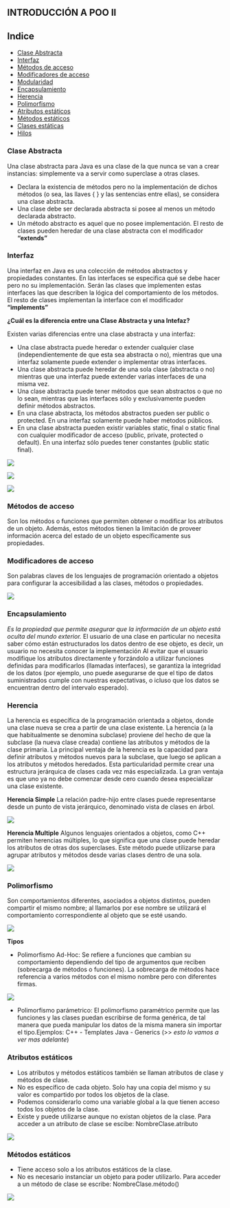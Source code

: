 ## INTRODUCCIÓN A POO II 

## Indice

* [Clase Abstracta](#clase-abstracta)
* [Interfaz](#interfaz)
* [Métodos de acceso](#métodos-de-acceso)
* [Modificadores de acceso](#modificadores-de-acceso)
* [Modularidad](#modularidad)
* [Encapsulamiento](#encapsulamiento)
* [Herencia](#herencia)
* [Polimorfismo](#polimorfismo)
* [Atributos estáticos](#atributos-estáticos)
* [Métodos estáticos](#métodos-estáticos)
* [Clases estáticas](#clases-estáticas)
* [Hilos](#hilos)

### Clase Abstracta
Una clase abstracta para Java es una clase de la que nunca se van a crear instancias: simplemente va a servir como superclase a otras clases.
- Declara la existencia de métodos pero no la implementación de dichos métodos (o sea, las llaves { } y las sentencias entre ellas), se considera una clase abstracta.
- Una clase debe ser declarada abstracta si posee al menos un método declarada abstracto.
- Un método abstracto es aquel que no posee implementación.
El resto de clases pueden heredar de una clase abstracta con el modificador **“extends”**

### Interfaz
Una interfaz en Java es una colección de métodos abstractos y propiedades constantes. En las interfaces se especifica qué se debe hacer pero no su implementación. Serán las clases que implementen estas interfaces las que describen la lógica del comportamiento de los métodos.
El resto de clases implementan la interface con el modificador **“implements”**

**¿Cuál es la diferencia entre una Clase Abstracta y una Intefaz?**

Existen varias diferencias entre una clase abstracta y una interfaz:

- Una clase abstracta puede heredar o extender cualquier clase (independientemente de que esta sea abstracta o no), mientras que una interfaz solamente puede extender o implementar otras interfaces.
- Una clase abstracta puede heredar de una sola clase (abstracta o no) mientras que una interfaz puede extender varias interfaces de una misma vez.
- Una clase abstracta puede tener métodos que sean abstractos o que no lo sean, mientras que las interfaces sólo y exclusivamente pueden definir métodos abstractos.
- En una clase abstracta, los métodos abstractos pueden ser public o protected. En una interfaz solamente puede haber métodos públicos.
- En una clase abstracta pueden existir variables static, final o static final con cualquier modificador de acceso (public, private, protected o default). En una interfaz sólo puedes tener constantes (public static final).

![](https://github.com/ewatemberg/java-4-beginners/blob/master/docs/img/InterfaceAnimal.png?raw=true)

![](https://github.com/ewatemberg/java-4-beginners/blob/master/docs/img/AbstractaAnimal.png?raw=true)

![](https://github.com/ewatemberg/java-4-beginners/blob/master/docs/img/ClaseAnimal.png?raw=true)

### Métodos de acceso
Son los métodos o funciones que permiten obtener o modificar los atributos de un objeto. Además, estos métodos tienen la limitación de proveer información acerca del estado de un objeto específicamente sus propiedades.

### Modificadores de acceso
Son palabras claves de los lenguajes de programación orientado a objetos para configurar la accesibilidad a las clases, métodos o propiedades.

![](https://github.com/ewatemberg/java-4-beginners/blob/master/docs/img/ModificadoresAcceso.png?raw=true)

### Encapsulamiento
*Es la propiedad que permite asegurar que la información de un objeto está oculta del mundo exterior.*
El usuario de una clase en particular no necesita saber cómo están estructurados los datos dentro de ese objeto, es decir, un usuario no necesita conocer la implementación Al evitar que el usuario modifique los atributos directamente y forzándolo a utilizar funciones definidas para modificarlos (llamadas interfaces), se garantiza la integridad de los datos (por ejemplo, uno puede asegurarse de que el tipo de datos suministrados cumple con nuestras expectativas, o icluso que los datos se encuentran dentro del intervalo esperado).

### Herencia
La herencia es específica de la programación orientada a objetos, donde una clase nueva se crea a partir de una clase existente. La herencia (a la que habitualmente se denomina subclase) proviene del hecho de que la subclase (la nueva clase creada) contiene las atributos y métodos de la clase primaria. La principal ventaja de la herencia es la capacidad para definir atributos y métodos nuevos para la subclase, que luego se aplican a los atributos y métodos heredados.
Esta particularidad permite crear una estructura jerárquica de clases cada vez más especializada. La gran ventaja es que uno ya no debe comenzar desde cero cuando desea especializar una clase existente.

**Herencia Simple** 
La relación padre-hijo entre clases puede representarse desde un punto de vista jerárquico, denominado vista de clases en árbol. 

![](https://github.com/ewatemberg/java-4-beginners/blob/master/docs/img/HerenciaSimple.png?raw=true)

**Herencia Multiple**
Algunos lenguajes orientados a objetos, como C++ permiten herencias múltiples, lo que significa que una clase puede heredar los atributos de otras dos superclases. Este método puede utilizarse para agrupar atributos y métodos desde varias clases dentro de una sola.

![](https://github.com/ewatemberg/java-4-beginners/blob/master/docs/img/HerenciaMultiple.png?raw=true) 

### Polimorfismo
Son comportamientos diferentes, asociados a objetos distintos, pueden compartir el mismo nombre; al llamarlos por ese nombre se utilizará el comportamiento correspondiente al objeto que se esté usando.

![](https://github.com/ewatemberg/java-4-beginners/blob/master/docs/img/Polimorfismo.png?raw=true) 

**Tipos**
- Polimorfismo Ad-Hoc:
Se refiere a funciones que cambian su comportamiento dependiendo del tipo de argumentos que reciben (sobrecarga de métodos o funciones).
La sobrecarga de métodos hace referencia a varios métodos con el mismo nombre pero con diferentes firmas.

![](https://github.com/ewatemberg/java-4-beginners/blob/master/docs/img/PolimorfismoAdHoc.jpg?raw=true) 

- Polimorfismo parámetrico:
El polimorfismo paramétrico permite que las funciones y las clases puedan escribirse de forma genérica, de tal manera que pueda manipular los datos de la misma manera sin importar el tipo.Ejemplos:
C++ - Templates
Java - Generics (>> *esto lo vamos a ver mas adelante*)

### Atributos estáticos
- Los atributos y métodos estáticos también se llaman atributos de clase y métodos de clase. 
- No es específico de cada objeto. Solo hay una copia del mismo y su valor es compartido por todos los objetos de la clase.
- Podemos considerarlo como una variable global a la que tienen acceso todos los objetos de la clase.
- Existe y puede utilizarse aunque no existan objetos de la clase.
Para acceder a un atributo de clase se escibe: NombreClase.atributo

![](https://github.com/ewatemberg/java-4-beginners/blob/master/docs/img/AtributosEstaticos.png?raw=true)

### Métodos estáticos
- Tiene acceso solo a los atributos estáticos de la clase.
- No es necesario instanciar un objeto para poder utilizarlo.
Para acceder a un método de clase se escribe: NombreClase.método()

![](https://github.com/ewatemberg/java-4-beginners/blob/master/docs/img/MetodosEstaticos.png?raw=true)
